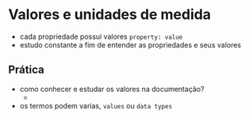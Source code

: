# Valores e unidades de medida

* cada propriedade possui valores `property: value`
* estudo constante a fim de entender as propriedades e seus valores

## Prática

* como conhecer e estudar os valores na documentação?
    * <color> <length>
* os termos podem varias, `values` ou `data types` 
